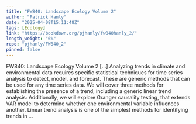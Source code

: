 ```yaml
---
title: "FW840: Landscape Ecology Volume 2"
author: "Patrick Hanly"
date: "2025-04-08T15:11:48Z"
tags: [Ecology]
link: "https://bookdown.org/pjhanly/fw840hanly_2/"
length_weight: "6%"
repo: "pjhanly/FW840_2"
pinned: false
---
```


FW840: Landscape Ecology Volume 2 [...] Analyzing trends in climate and environmental data requires specific statistical techniques for time series analysis to detect, model, and forecast. These are generic methods that can be used for any time series data. We will cover three methods for establishing the presence of a trend, including a generic linear trend analysis: Additionally, we will explore Granger causality testing, that extends VAR model to determine whether one environmental variable influences another. Linear trend analysis is one of the simplest methods for identifying trends in ...
